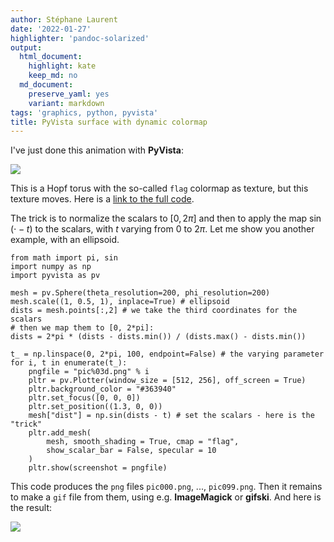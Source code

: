 ```yaml
---
author: Stéphane Laurent
date: '2022-01-27'
highlighter: 'pandoc-solarized'
output:
  html_document:
    highlight: kate
    keep_md: no
  md_document:
    preserve_yaml: yes
    variant: markdown
tags: 'graphics, python, pyvista'
title: PyVista surface with dynamic colormap
---
```


I've just done this animation with **PyVista**:

![](https://github.com/stla/PyVistaMiscellanous/raw/main/HopfTorusMovingFlag.gif)

This is a Hopf torus with the so-called `flag` colormap as texture, but
this texture moves. Here is a [link to the full
code](https://github.com/stla/PyVistaMiscellanous/blob/main/HopfTorus_MovingFlag.py).

The trick is to normalize the scalars to $[0, 2\pi]$ and then to apply
the map $\sin(\cdot - t)$ to the scalars, with $t$ varying from $0$ to
$2\pi$. Let me show you another example, with an ellipsoid.

``` {.python}
from math import pi, sin
import numpy as np
import pyvista as pv

mesh = pv.Sphere(theta_resolution=200, phi_resolution=200)
mesh.scale((1, 0.5, 1), inplace=True) # ellipsoid
dists = mesh.points[:,2] # we take the third coordinates for the scalars
# then we map them to [0, 2*pi]:
dists = 2*pi * (dists - dists.min()) / (dists.max() - dists.min())

t_ = np.linspace(0, 2*pi, 100, endpoint=False) # the varying parameter
for i, t in enumerate(t_):
    pngfile = "pic%03d.png" % i
    pltr = pv.Plotter(window_size = [512, 256], off_screen = True)
    pltr.background_color = "#363940"
    pltr.set_focus([0, 0, 0])
    pltr.set_position((1.3, 0, 0))
    mesh["dist"] = np.sin(dists - t) # set the scalars - here is the "trick"
    pltr.add_mesh(
        mesh, smooth_shading = True, cmap = "flag", 
        show_scalar_bar = False, specular = 10
    )
    pltr.show(screenshot = pngfile)
```

This code produces the `png` files `pic000.png`, ..., `pic099.png`. Then
it remains to make a `gif` file from them, using e.g. **ImageMagick** or
**gifski**. And here is the result:

![](figures/Ellipsoid_DynamicFlag.gif)
